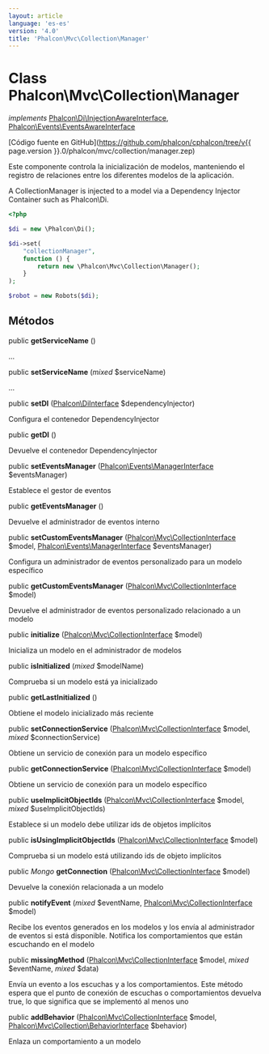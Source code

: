 ```yaml
---
layout: article
language: 'es-es'
version: '4.0'
title: 'Phalcon\Mvc\Collection\Manager'
---
```

# Class **Phalcon\Mvc\Collection\Manager**

*implements* [Phalcon\Di\InjectionAwareInterface](Phalcon_Di_InjectionAwareInterface), [Phalcon\Events\EventsAwareInterface](Phalcon_Events_EventsAwareInterface)

[Código fuente en GitHub](https://github.com/phalcon/cphalcon/tree/v{{ page.version }}.0/phalcon/mvc/collection/manager.zep)

Este componente controla la inicialización de modelos, manteniendo el registro de relaciones entre los diferentes modelos de la aplicación.

A CollectionManager is injected to a model via a Dependency Injector Container such as Phalcon\Di.

```php
<?php

$di = new \Phalcon\Di();

$di->set(
    "collectionManager",
    function () {
        return new \Phalcon\Mvc\Collection\Manager();
    }
);

$robot = new Robots($di);

```

## Métodos

public **getServiceName** ()

...

public **setServiceName** (*mixed* $serviceName)

...

public **setDI** ([Phalcon\DiInterface](Phalcon_DiInterface) $dependencyInjector)

Configura el contenedor DependencyInjector

public **getDI** ()

Devuelve el contenedor DependencyInjector

public **setEventsManager** ([Phalcon\Events\ManagerInterface](Phalcon_Events_ManagerInterface) $eventsManager)

Establece el gestor de eventos

public **getEventsManager** ()

Devuelve el administrador de eventos interno

public **setCustomEventsManager** ([Phalcon\Mvc\CollectionInterface](Phalcon_Mvc_CollectionInterface) $model, [Phalcon\Events\ManagerInterface](Phalcon_Events_ManagerInterface) $eventsManager)

Configura un administrador de eventos personalizado para un modelo específico

public **getCustomEventsManager** ([Phalcon\Mvc\CollectionInterface](Phalcon_Mvc_CollectionInterface) $model)

Devuelve el administrador de eventos personalizado relacionado a un modelo

public **initialize** ([Phalcon\Mvc\CollectionInterface](Phalcon_Mvc_CollectionInterface) $model)

Inicializa un modelo en el administrador de modelos

public **isInitialized** (*mixed* $modelName)

Comprueba si un modelo está ya inicializado

public **getLastInitialized** ()

Obtiene el modelo inicializado más reciente

public **setConnectionService** ([Phalcon\Mvc\CollectionInterface](Phalcon_Mvc_CollectionInterface) $model, *mixed* $connectionService)

Obtiene un servicio de conexión para un modelo específico

public **getConnectionService** ([Phalcon\Mvc\CollectionInterface](Phalcon_Mvc_CollectionInterface) $model)

Obtiene un servicio de conexión para un modelo específico

public **useImplicitObjectIds** ([Phalcon\Mvc\CollectionInterface](Phalcon_Mvc_CollectionInterface) $model, *mixed* $useImplicitObjectIds)

Establece si un modelo debe utilizar ids de objetos implícitos

public **isUsingImplicitObjectIds** ([Phalcon\Mvc\CollectionInterface](Phalcon_Mvc_CollectionInterface) $model)

Comprueba si un modelo está utilizando ids de objeto implícitos

public *Mongo* **getConnection** ([Phalcon\Mvc\CollectionInterface](Phalcon_Mvc_CollectionInterface) $model)

Devuelve la conexión relacionada a un modelo

public **notifyEvent** (*mixed* $eventName, [Phalcon\Mvc\CollectionInterface](Phalcon_Mvc_CollectionInterface) $model)

Recibe los eventos generados en los modelos y los envía al administrador de eventos si está disponible. Notifica los comportamientos que están escuchando en el modelo

public **missingMethod** ([Phalcon\Mvc\CollectionInterface](Phalcon_Mvc_CollectionInterface) $model, *mixed* $eventName, *mixed* $data)

Envía un evento a los escuchas y a los comportamientos. Este método espera que el punto de conexión de escuchas o comportamientos devuelva true, lo que significa que se implementó al menos uno

public **addBehavior** ([Phalcon\Mvc\CollectionInterface](Phalcon_Mvc_CollectionInterface) $model, [Phalcon\Mvc\Collection\BehaviorInterface](Phalcon_Mvc_Collection_BehaviorInterface) $behavior)

Enlaza un comportamiento a un modelo